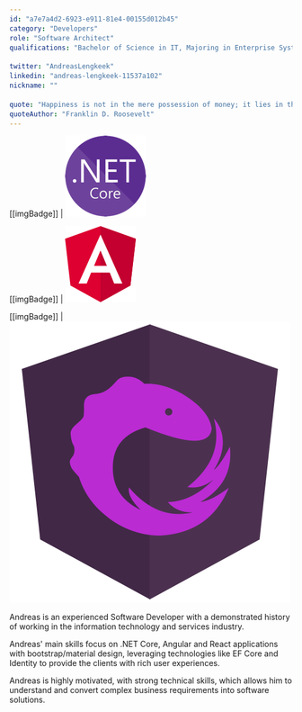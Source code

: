 ```yaml
---
id: "a7e7a4d2-6923-e911-81e4-00155d012b45"
category: "Developers"
role: "Software Architect"
qualifications: "Bachelor of Science in IT, Majoring in Enterprise Systems Development"

twitter: "AndreasLengkeek"
linkedin: "andreas-lengkeek-11537a102"
nickname: ""

quote: "Happiness is not in the mere possession of money; it lies in the joy of achievement, in the thrill of creative effort."
quoteAuthor: "Franklin D. Roosevelt"
---
```


[[imgBadge]]
| ![dotnetcore.png](../badges/net-core-logo.png)

[[imgBadge]]
| ![angular.png](../badges/angular-logo.png)

[[imgBadge]]
| ![ngrx.jpg](../badges/ngrx.png)

Andreas is an experienced Software Developer with a demonstrated history of working in the information technology and services industry.

Andreas' main skills focus on .NET Core, Angular and React applications with bootstrap/material design, leveraging technologies like EF Core and Identity to provide the clients with rich user experiences.

Andreas is highly motivated, with strong technical skills, which allows him to understand and convert complex business requirements into software solutions.
